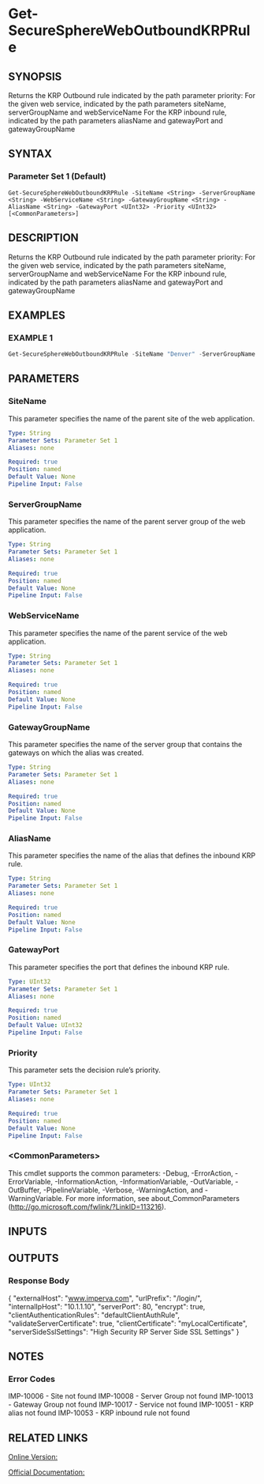 ﻿# Get-SecureSphereWebOutboundKRPRule

## SYNOPSIS
Returns the KRP Outbound rule indicated by the path parameter priority:
For the given web service, indicated by the path parameters siteName, serverGroupName and webServiceName
For the KRP inbound rule, indicated by the path parameters aliasName and gatewayPort and gatewayGroupName

## SYNTAX

### Parameter Set 1 (Default)
```
Get-SecureSphereWebOutboundKRPRule -SiteName <String> -ServerGroupName <String> -WebServiceName <String> -GatewayGroupName <String> -AliasName <String> -GatewayPort <UInt32> -Priority <UInt32> [<CommonParameters>]
```

## DESCRIPTION
Returns the KRP Outbound rule indicated by the path parameter priority:
For the given web service, indicated by the path parameters siteName, serverGroupName and webServiceName
For the KRP inbound rule, indicated by the path parameters aliasName and gatewayPort and gatewayGroupName

## EXAMPLES

### EXAMPLE 1

```powershell
Get-SecureSphereWebOutboundKRPRule -SiteName "Denver" -ServerGroupName "HR-Prod" -WebServiceName "ODS-WebService" -GatewayGroupName "myServerGroup" -AliasName "krp_alias" -GatewayPort 80 -Priority 3
```

## PARAMETERS

### SiteName
This parameter specifies the name of the parent site of the web application.

```yaml
Type: String
Parameter Sets: Parameter Set 1
Aliases: none

Required: true
Position: named
Default Value: None
Pipeline Input: False
```

### ServerGroupName
This parameter specifies the name of the parent server group of the web application.

```yaml
Type: String
Parameter Sets: Parameter Set 1
Aliases: none

Required: true
Position: named
Default Value: None
Pipeline Input: False
```

### WebServiceName
This parameter specifies the name of the parent service of the web application.

```yaml
Type: String
Parameter Sets: Parameter Set 1
Aliases: none

Required: true
Position: named
Default Value: None
Pipeline Input: False
```

### GatewayGroupName
This parameter specifies the name of the server group that contains the gateways on which the alias was created.

```yaml
Type: String
Parameter Sets: Parameter Set 1
Aliases: none

Required: true
Position: named
Default Value: None
Pipeline Input: False
```

### AliasName
This parameter specifies the name of the alias that defines the inbound KRP rule.

```yaml
Type: String
Parameter Sets: Parameter Set 1
Aliases: none

Required: true
Position: named
Default Value: None
Pipeline Input: False
```

### GatewayPort
This parameter specifies the port that defines the inbound KRP rule.

```yaml
Type: UInt32
Parameter Sets: Parameter Set 1
Aliases: none

Required: true
Position: named
Default Value: UInt32
Pipeline Input: False
```

### Priority
This parameter sets the decision rule’s priority.

```yaml
Type: UInt32
Parameter Sets: Parameter Set 1
Aliases: none

Required: true
Position: named
Default Value: None
Pipeline Input: False
```

### \<CommonParameters\>
This cmdlet supports the common parameters: -Debug, -ErrorAction, -ErrorVariable, -InformationAction, -InformationVariable, -OutVariable, -OutBuffer, -PipelineVariable, -Verbose, -WarningAction, and -WarningVariable. For more information, see about_CommonParameters (http://go.microsoft.com/fwlink/?LinkID=113216).

## INPUTS

## OUTPUTS

### Response Body
{
"externalHost": "www.imperva.com",
"urlPrefix": "/login/",
"internalIpHost": "10.1.1.10",
"serverPort": 80,
"encrypt": true,
"clientAuthenticationRules": "defaultClientAuthRule",
"validateServerCertificate": true,
"clientCertificate": "myLocalCertificate",
"serverSideSslSettings": "High Security RP Server Side SSL Settings"
}

## NOTES

### Error Codes
IMP-10006 - Site not found
IMP-10008 - Server Group not found
IMP-10013 - Gateway Group not found
IMP-10017 - Service not found
IMP-10051 - KRP alias not found
IMP-10053 - KRP inbound rule not found

## RELATED LINKS

[Online Version:](https://github.com/akshinmustafayev/SecureSpherePS/tree/master/Documentation)

[Official Documentation:](https://docs.imperva.com/bundle/v13.6-api-reference-guide/page/61885.htm)




